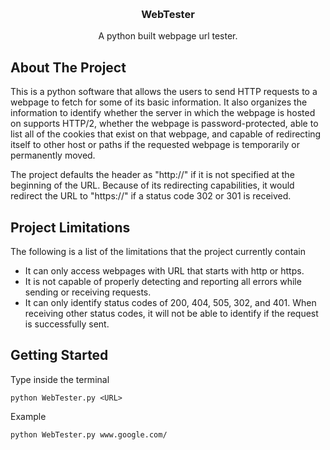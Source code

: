 
<a id="readme-top"></a>

<br />
<div align="center">

  <h3 align="center">WebTester</h3>

  <p align="center">
    A python built webpage url tester.
  </p>
</div>


## About The Project

This is a python software that allows the users to send HTTP requests to a webpage to fetch for some of its basic information.
It also organizes the information to identify whether the server in which the webpage is hosted on supports HTTP/2, whether the webpage is password-protected, able to list all of the cookies that exist on that webpage, and capable of redirecting itself to other host or paths if the requested webpage is temporarily or permanently moved.

The project defaults the header as "http://" if it is not specified at the beginning of the URL. Because of its redirecting capabilities, it would redirect the URL to "https://" if a status code 302 or 301 is received.


## Project Limitations

The following is a list of the limitations that the project currently contain

* It can only access webpages with URL that starts with http or https.
* It is not capable of properly detecting and reporting all errors while sending or receiving requests.
* It can only identify status codes of 200, 404, 505, 302, and 401. When receiving other status codes, it will not be able to identify if the request is successfully sent.


## Getting Started

Type inside the terminal
```
python WebTester.py <URL>
```

Example
```
python WebTester.py www.google.com/
```
